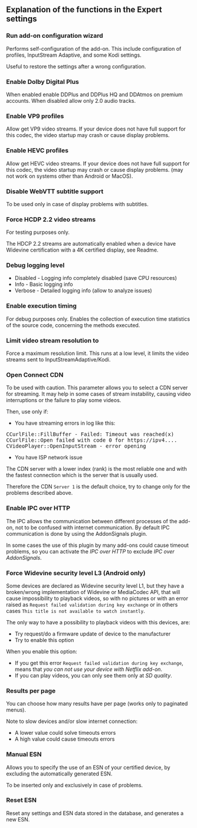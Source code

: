 ## Explanation of the functions in the Expert settings

### Run add-on configuration wizard
Performs self-configuration of the add-on. This include configuration of profiles, InputStream Adaptive, and some Kodi settings.

Useful to restore the settings after a wrong configuration.

### Enable Dolby Digital Plus
When enabled enable DDPlus and DDPlus HQ and DDAtmos on premium accounts.
When disabled allow only 2.0 audio tracks.

### Enable VP9 profiles
Allow get VP9 video streams. If your device does not have full support for this codec, the video startup may crash or cause display problems.

### Enable HEVC profiles
Allow get HEVC video streams. If your device does not have full support for this codec, the video startup may crash or cause display problems.
(may not work on systems other than Android or MacOS).

### Disable WebVTT subtitle support
To be used only in case of display problems with subtitles.

### Force HCDP 2.2 video streams
For testing purposes only.

The HDCP 2.2 streams are automatically enabled when a device have Widevine certification with a 4K certified display, see Readme.

### Debug logging level
- Disabled - Logging info completely disabled (save CPU resources)
- Info - Basic logging info
- Verbose - Detailed logging info (allow to analyze issues)

### Enable execution timing
For debug purposes only.
Enables the collection of execution time statistics of the source code, concerning the methods executed.

### Limit video stream resolution to
Force a maximum resolution limit. This runs at a low level, it limits the video streams sent to InputStreamAdaptive/Kodi.

### Open Connect CDN
To be used with caution. This parameter allows you to select a CDN server for streaming.
It may help in some cases of stream instability, causing video interruptions or the failure to play some videos.

Then, use only if:
- You have streaming errors in log like this:
<pre>
CCurlFile::FillBuffer - Failed: Timeout was reached(x)
CCurlFile::Open failed with code 0 for https://ipv4....
CVideoPlayer::OpenInputStream - error opening
</pre>
- You have ISP network issue

The CDN server with a lower index (rank) is the most reliable one and with the fastest connection which is the server that is usually used.

Therefore the CDN `Server 1` is the default choice, try to change only for the problems described above.

### Enable IPC over HTTP
The IPC allows the communication between different processes of the add-on, not to be confused with internet communication. By default IPC communication is done by using the AddonSignals plugin.

In some cases the use of this plugin by many add-ons could cause timeout problems, so you can activate the _IPC over HTTP_ to exclude _IPC over AddonSignals_.

### Force Widevine security level L3 (Android only)

Some devices are declared as Widevine security level L1, but they have a broken/wrong implementation of Widevine or MediaCodec API, that will cause impossibility to playback videos, so with no pictures or with an error raised as `Request failed validation during key exchange` or in others cases `This title is not available to watch instantly`.

The only way to have a possibility to playback videos with this devices, are:
- Try request/do a firmware update of device to the manufacturer
- Try to enable this option

When you enable this option:
- If you get this error `Request failed validation during key exchange`, means that _you can not use your device with Netflix add-on_.
- If you can play videos, you can only see them only at _SD quality_.

### Results per page

You can choose how many results have per page (works only to paginated menus).

Note to slow devices and/or slow internet connection:
- A lower value could solve timeouts errors
- A high value could cause timeouts errors

### Manual ESN
Allows you to specify the use of an ESN of your certified device, by excluding the automatically generated ESN.

To be inserted only and exclusively in case of problems.

### Reset ESN
Reset any settings and ESN data stored in the database, and generates a new ESN.
